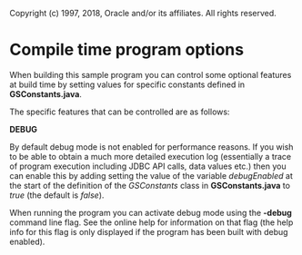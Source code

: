 Copyright (c) 1997, 2018, Oracle and/or its affiliates. All rights reserved.

# Compile time program options

When building this sample program you can control some optional features at build time by setting values for specific constants defined in **GSConstants.java**.

The specific features that can be controlled are as follows:

**DEBUG**

By default debug mode is not enabled for performance reasons. If you wish to be able to obtain a much more detailed execution log (essentially a trace of program execution including JDBC API calls, data values etc.) then you can enable this by adding setting the value of the variable _debugEnabled_ at the start of the definition of the _GSConstants_ class in **GSConstants.java** to _true_ (the default is _false_).

When running the program you can activate debug mode using the **-debug** command line flag. See the online help for information on that flag (the help info for this flag is only displayed if the program has been built with debug enabled).